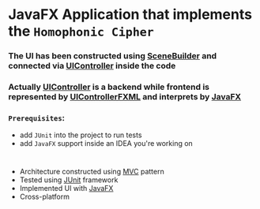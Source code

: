 [MVC]: https://en.wikipedia.org/wiki/Model%E2%80%93view%E2%80%93controller
[JUnit]: https://junit.org/junit5/
[JavaFX]:https://openjfx.io/
[SceneBuilder]:https://gluonhq.com/products/scene-builder/
[UIController]:src/main/java/pl/polsl/lab/vartan/babayan/controllercipher/UIController.java
[UIControllerFXML]:src/main/resources/pl/polsl/lab/vartan/babayan/UIController.fxml

# JavaFX Application that implements the `Homophonic Cipher`
### The UI has been constructed using [SceneBuilder] and connected via [UIController] inside the code
### Actually [UIController] is a backend while frontend is represented by [UIControllerFXML] and interprets by [JavaFX]

### `Prerequisites`: 
- add `JUnit` into the project to run tests
- add `JavaFX` support inside an IDEA you're working on

#
* Architecture constructed using [MVC] pattern
* Tested using [JUnit] framework
* Implemented UI with [JavaFX]
* Cross-platform